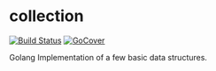 # collection
[![Build Status](https://travis-ci.org/marstr/collection.svg?branch=master)](https://travis-ci.org/marstr/collection) [![GoCover](http://gocover.io/_badge/github.com/marstr/collection)](http://gocover.io/github.com/marstr/collection)

Golang Implementation of a few basic data structures.

